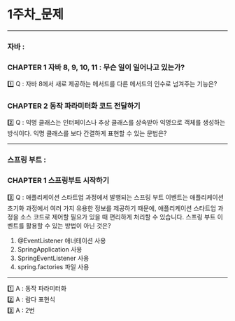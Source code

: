 # 1주차_문제

---

### 자바 :

### **CHAPTER 1 자바 8, 9, 10, 11 : 무슨 일이 일어나고 있는가?**

<aside>
1️⃣ Q : 자바 8에서 새로 제공하는 메서드를 다른 메서드의 인수로 넘겨주는 기능은?

</aside>

### **CHAPTER 2 동작 파라미터화 코드 전달하기**

<aside>
2️⃣ Q : 익명 클래스는 인터페이스나 추상 클래스를 상속받아 익명으로 객체를 생성하는 방식이다. 익명 클래스를 보다 간결하게 표현할 수 있는 문법은?

</aside>

---

### 스프링 부트 :

### CHAPTER 1 스프링부트 시작하기

<aside>
3️⃣ Q : 애플리케이션 스타트업 과정에서 발행되는 스프링 부트 이벤트는 애플리케이션 초기화 과정에서 여러 가지 유용한 정보를 제공하기 때문에, 애플리케이션 스타트업 과정을 소스 코드로 제어할 필요가 있을 때 편리하게 처리할 수 있습니다. 스프링 부트 이벤트를 활용할 수 있는 방법이 아닌 것은?

</aside>

1. @EventListener 애너테이션 사용
2. SpringApplication 사용
3. SpringEventListener 사용
4. spring.factories 파일 사용

---

<aside>
1️⃣ A : 동작 파라미터화

</aside>

<aside>
2️⃣ A : 람다 표현식

</aside>

<aside>
3️⃣ A : 2번

</aside>